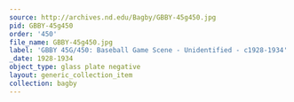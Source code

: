 ```yaml
---
source: http://archives.nd.edu/Bagby/GBBY-45g450.jpg
pid: GBBY-45g450
order: '450'
file_name: GBBY-45g450.jpg
label: 'GBBY 45G/450: Baseball Game Scene - Unidentified - c1928-1934'
_date: 1928-1934
object_type: glass plate negative
layout: generic_collection_item
collection: bagby
---
```

